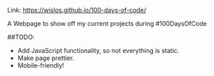 Link: https://wislos.github.io/100-days-of-code/

A Webpage to show off my current projects during #100DaysOfCode

##TODO:
* Add JavaScript functionality, so not everything is static.
* Make page prettier.
* Mobile-friendly!
